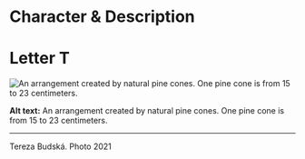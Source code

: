 # Character & Description

# Letter T

![An arrangement created by natural pine cones. One pine cone is from 15 to 23 centimeters.](like.jpg)

**Alt text:** An arrangement created by natural pine cones. One pine cone is from 15 to 23 centimeters.

---

Tereza Budská. Photo 2021
